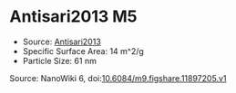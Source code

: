 <a name="material" />

# Antisari2013 M5
<script type="application/ld+json">
  {
    "@context": "https://schema.org/",
    "@type": "ChemicalSubstance",
    "@id": "https://egonw.github.io/nanowiki/nanowiki304.html#material",
    "http://purl.org/dc/terms/conformsTo":
      {
        "@type": "CreativeWork",
        "@id": "https://bioschemas.org/profiles/ChemicalSubstance/0.4-RELEASE/"
      },
    "identfier": "304",
    "name": "Antisari2013 M5",
    "url": "https://egonw.github.io/nanowiki/nanowiki304.html#material",
    "sameAs": "http://127.0.0.1/mediawiki/index.php/Special:URIResolver/Antisari2013_M5"
  }
</script>


* Source: [Antisari2013](articleAntisari2013.md)
* Specific Surface Area: 14 m^2/g
* Particle Size: 61 nm


Source: NanoWiki 6, doi:[10.6084/m9.figshare.11897205.v1](https://doi.org/10.6084/m9.figshare.11897205.v1)
